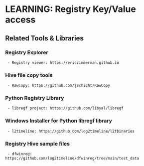 # LEARNING: Registry Key/Value access

## Related Tools & Libraries
### Registry Explorer
     - Registry viewer: https://ericzimmerman.github.io
### Hive file copy tools
     - RawCopy: https://github.com/jschicht/RawCopy
### Python Registry Library
     - libregf project: https://github.com/libyal/libregf
### Windows Installer for Python libregf library
     - l2timeline: https://github.com/log2timeline/l2tbinaries
### Registry Hive sample files
     - dfwinreg: https://github.com/log2timeline/dfwinreg/tree/main/test_data
